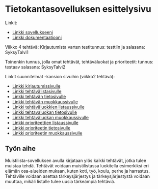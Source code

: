 # Tietokantasovelluksen esittelysivu

Linkit:

* [Linkki sovellukseeni](http://kanikani.users.cs.helsinki.fi/tsoha2016/)
* [Linkki dokumentaatiooni](https://github.com/ninakatila/Tsoha-Bootstrap/tree/master/doc/dokumentaatio.pdf)

Viikko 4 tehtävä:
Kirjautumista varten testitunnus: testtiin
ja salasana: SyksyTalvi1

Toinenkin tunnus, jolla omat tehtävät, tehtäväluokat ja prioriteetit:
tunnus: testaav
salasana: SyksyTalvi2

Linkit suunnitelmat -kansion sivuihin (viikko2 tehtävä):
* [Linkki kirjautumissivulle](http://kanikani.users.cs.helsinki.fi/tsoha2016/muistilista/kirjautuminen)
* [Linkki tehtävälistasivulle](http://kanikani.users.cs.helsinki.fi/tsoha2016/muistilista/tehtavalista)
* [Linkki tehtävän tietosivulle](http://kanikani.users.cs.helsinki.fi/tsoha2016/muistilista/tehtava)
* [Linkki tehtävän muokkaussivulle](http://kanikani.users.cs.helsinki.fi/tsoha2016/muistilista/tehtava/muokkaa)
* [Linkki tehtäväluokkien listaussivulle](http://kanikani.users.cs.helsinki.fi/tsoha2016/muistilista/tehtavaluokat)
* [Linkki tehtavaluokan tietosivulle](http://kanikani.users.cs.helsinki.fi/tsoha2016/muistilista/tehtavaluokka)
* [Linkki tehtäväluokan muokkaussivulle](http://kanikani.users.cs.helsinki.fi/tsoha2016/muistilista/tehtavaluokka/muokkaa)
* [Linkki prioriteettien listaussivulle](http://kanikani.users.cs.helsinki.fi/tsoha2016/muistilista/prioriteetit)
* [Linkki prioriteetin tietosivulle](http://kanikani.users.cs.helsinki.fi/tsoha2016/muistilista/prioriteetti)
* [Linkki prioriteetin muokkaussivulle](http://kanikani.users.cs.helsinki.fi/tsoha2016/muistilista/prioriteetti/muokkaa)

## Työn aihe

Muistilista-sovelluksen avulla kirjataan ylös kaikki tehtävät, jotka tulee muistaa tehdä. Tehtävät voidaan muistilistassa luokitella esimerkiksi eri elämän osa-alueiden mukaan, kuten koti, työ, koulu, perhe ja harrastus. Tehtäville voidaan asettaa tärkeysjärjestys ja tärkeysjärjestystä voidaan muuttaa, mikäli listalle tulee uusia tärkeämpiä tehtäviä.
